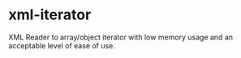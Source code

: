 xml-iterator
============

XML Reader to array/object iterator with low memory usage and an acceptable level of ease of use.